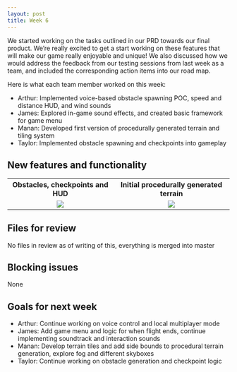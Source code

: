 ```yaml
---
layout: post
title: Week 6
---
```


We started working on the tasks outlined in our PRD towards our final product. We’re really excited to get a start working on these features that will make our game really enjoyable and unique! We also discussed how we would address the feedback from our testing sessions from last week as a team, and included the corresponding action items into our road map. 

Here is what each team member worked on this week:
* Arthur: Implemented voice-based obstacle spawning POC, speed and distance HUD, and wind sounds
* James: Explored in-game sound effects, and created basic framework for game menu
* Manan: Developed first version of procedurally generated terrain and tiling system 
* Taylor: Implemented obstacle spawning and checkpoints into gameplay

## New features and functionality

<table style="width:100%">
<tbody>
<tr>
    <th style="border: none; text-align: center;">Obstacles, checkpoints and HUD</th>
    <th style="border: none; text-align: center;">Initial procedurally generated terrain</th>
</tr>
<tr>
    <td style="border: none; text-align: center;">
        <img src="/xrcapstone22wi-team3/assets/gifs/week6/Week6ObstaclesAndCheckpoints.gif">
    </td>
    <td style="border: none; text-align: center;">
        <img src="/xrcapstone22wi-team3/assets/gifs/week6/Week6ProceduralGeneratedTerrainV1.gif">
    </td>
</tr>
<tr>
</tr>
</tbody>
</table>

## Files for review
No files in review as of writing of this, everything is merged into master

## Blocking issues
None

## Goals for next week
* Arthur: Continue working on voice control and local multiplayer mode
* James: Add game menu and logic for when flight ends, continue implementing soundtrack and interaction sounds
* Manan: Develop terrain tiles and add side bounds to procedural terrain generation, explore fog and different skyboxes
* Taylor: Continue working on obstacle generation and checkpoint logic

